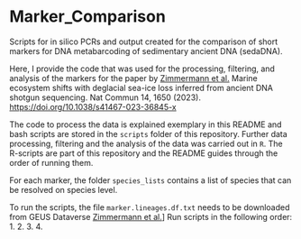# Marker_Comparison

Scripts for in silico PCRs and output created for the comparison of short markers for DNA metabarcoding of sedimentary ancient DNA (sedaDNA).

Here, I provide the code that was used for the processing, filtering, and analysis of the markers for the paper by [Zimmermann et al.](https://www.nature.com/articles/s41467-023-36845-x) Marine ecosystem shifts with deglacial sea-ice loss inferred from ancient DNA shotgun sequencing. Nat Commun 14, 1650 (2023). https://doi.org/10.1038/s41467-023-36845-x

The code to process the data is explained exemplary in this README and bash scripts are stored in the `scripts` folder of this repository. Further data processing, filtering and the analysis of the data was carried out in `R`. The R-scripts are part of this repository and the README guides through the order of running them.

For each marker, the folder `species_lists` contains a list of species that can be resolved on species level. 

To run the scripts, the file `marker.lineages.df.txt` needs to be downloaded from GEUS Dataverse [Zimmermann et al.](https://www.nature.com/articles/s41467-023-36845-x)]
Run scripts in the following order:
1.
2.
3.
4.

